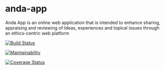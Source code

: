# anda-app

Anda App is an online web application that is intended to enhance sharing, appraising and reviewing of Ideas, experiences and topical issues through an ethics-centric web platform

[![Build Status](https://travis-ci.org/nkalyesubula/AndaApp.svg?branch=develop)](https://travis-ci.org/nkalyesubula/AndaApp)

[![Maintainability](https://api.codeclimate.com/v1/badges/d37f4edc403670ba3a40/maintainability)](https://codeclimate.com/github/nkalyesubula/AndaApp/maintainability)

[![Coverage Status](https://coveralls.io/repos/github/nkalyesubula/AndaApp/badge.svg?branch=develop)](https://coveralls.io/github/nkalyesubula/AndaApp?branch=develop)
